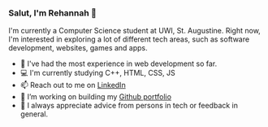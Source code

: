 ### Salut, I'm Rehannah 👋

I'm currently a Computer Science student at UWI, St. Augustine.
Right now, I'm interested in exploring a lot of different tech areas, such as software development, websites, games and apps.

- 💬 I've had the most experience in web development so far.
- 💻 I'm currently studying C++, HTML, CSS, JS
- 📫 Reach out to me on [LinkedIn](https://www.linkedin.com/in/rehannahb/)
- 🔭 I’m working on building my [Github portfolio](https://github.com/Rehannah/Rehannah)
- 🤔 I always appreciate advice from persons in tech or feedback in general.
